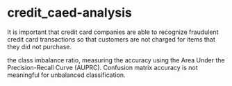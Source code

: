 # credit_caed-analysis

It is important that credit card companies are able to recognize fraudulent credit card transactions so that customers are not charged for items that they did not purchase.

the class imbalance ratio, measuring the accuracy using the Area Under the Precision-Recall Curve (AUPRC). Confusion matrix accuracy is not meaningful for unbalanced classification.
